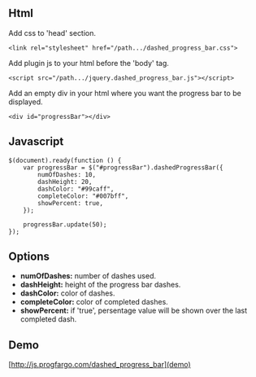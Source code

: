 ## Html

Add css to 'head' section.

```<link rel="stylesheet" href="/path.../dashed_progress_bar.css">```

Add plugin js to your html before the 'body' tag.

```<script src="/path.../jquery.dashed_progress_bar.js"></script>```

Add an empty div in your html where you want the progress bar to be displayed.

```<div id="progressBar"></div>```

## Javascript
```
$(document).ready(function () {
	var progressBar = $("#progressBar").dashedProgressBar({
		numOfDashes: 10,
		dashHeight: 20,
		dashColor: "#99caff",
		completeColor: "#007bff",
		showPercent: true,
	});
	
	progressBar.update(50);
});
```
## Options
- **numOfDashes:** number of dashes used.
- **dashHeight:** height of the progress bar dashes.
- **dashColor:** color of dashes.
- **completeColor:** color of completed dashes.
- **showPercent:** if 'true', persentage value will be shown over the last completed dash.

## Demo
[http://js.progfargo.com/dashed_progress_bar](demo) 